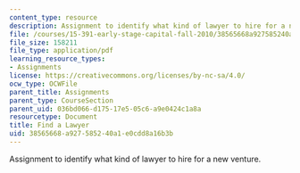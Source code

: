 ```yaml
---
content_type: resource
description: Assignment to identify what kind of lawyer to hire for a new venture.
file: /courses/15-391-early-stage-capital-fall-2010/38565668a927585240a1e0cdd8a16b3b_MIT15_391F10_assn1.pdf
file_size: 158211
file_type: application/pdf
learning_resource_types:
- Assignments
license: https://creativecommons.org/licenses/by-nc-sa/4.0/
ocw_type: OCWFile
parent_title: Assignments
parent_type: CourseSection
parent_uid: 036bd066-d175-17e5-05c6-a9e0424c1a8a
resourcetype: Document
title: Find a Lawyer
uid: 38565668-a927-5852-40a1-e0cdd8a16b3b
---
```

Assignment to identify what kind of lawyer to hire for a new venture.